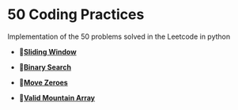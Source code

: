 # **50 Coding Practices**
Implementation of the 50 problems solved in the Leetcode in python

- 📝[**Sliding Window**](sliding_window.ipynb)
  
- 📝[**Binary Search**](binary_search.ipynb)
  
- 📝[**Move Zeroes**](Move_Zeroes.ipynb)

- 📝[**Valid Mountain Array**](Valid_Mountain_Array.ipynb)
